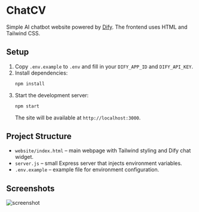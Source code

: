 # ChatCV

Simple AI chatbot website powered by [Dify](https://dify.ai). The frontend uses HTML and Tailwind CSS.

## Setup

1. Copy `.env.example` to `.env` and fill in your `DIFY_APP_ID` and `DIFY_API_KEY`.
2. Install dependencies:
   ```bash
   npm install
   ```
3. Start the development server:
   ```bash
   npm start
   ```
   The site will be available at `http://localhost:3000`.

## Project Structure

- `website/index.html` – main webpage with Tailwind styling and Dify chat widget.
- `server.js` – small Express server that injects environment variables.
- `.env.example` – example file for environment configuration.

## Screenshots

![screenshot](./screenshot.png)
